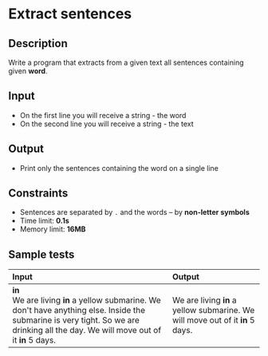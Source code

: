# Extract sentences

## Description
Write a program that extracts from a given text all sentences containing given **word**.

## Input
- On the first line you will receive a string - the word
- On the second line you will receive a string - the text

## Output
- Print only the sentences containing the word on a single line

## Constraints
- Sentences are separated by `.` and the words – by **non-letter symbols**
- Time limit: **0.1s**
- Memory limit: **16MB**

## Sample tests

| Input | Output |
|:------|:-------|
| **in**<br>We are living **in** a yellow submarine. We don't have anything else. Inside the submarine is very tight. So we are drinking all the day. We will move out of it **in** 5 days. | We are living **in** a yellow submarine. We will move out of it **in** 5 days. |
